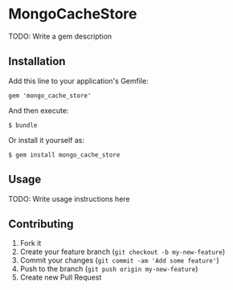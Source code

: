 # MongoCacheStore

TODO: Write a gem description

## Installation

Add this line to your application's Gemfile:

    gem 'mongo_cache_store'

And then execute:

    $ bundle

Or install it yourself as:

    $ gem install mongo_cache_store

## Usage

TODO: Write usage instructions here

## Contributing

1. Fork it
2. Create your feature branch (`git checkout -b my-new-feature`)
3. Commit your changes (`git commit -am 'Add some feature'`)
4. Push to the branch (`git push origin my-new-feature`)
5. Create new Pull Request
